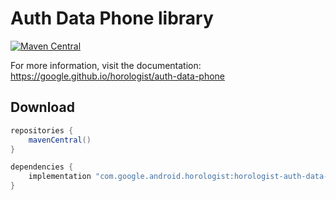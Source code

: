 # Auth Data Phone library

[![Maven Central](https://img.shields.io/maven-central/v/com.google.android.horologist/horologist-auth-data-phone)](https://search.maven.org/search?q=g:com.google.android.horologist)

For more information, visit the documentation: https://google.github.io/horologist/auth-data-phone

## Download

```groovy
repositories {
    mavenCentral()
}

dependencies {
    implementation "com.google.android.horologist:horologist-auth-data-phone:<version>"
}
```
